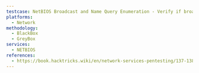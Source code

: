 ```yaml
---
testcase: NetBIOS Broadcast and Name Query Enumeration - Verify if broadcasts (NetBIOS name queries) on subnet reveal user/host info, and test with nbtscan or nbstat
platforms: 
  - Network
methodology: 
  - BlackBox
  - GreyBox
services:
  - NETBIOS
references:
  - https://book.hacktricks.wiki/en/network-services-pentesting/137-138-139-pentesting-netbios.html
---
```

